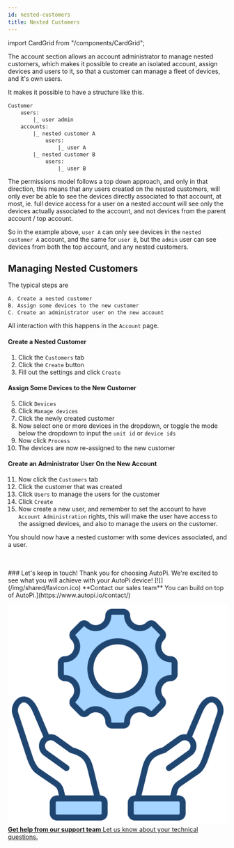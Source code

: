 ```yaml
---
id: nested-customers
title: Nested Customers
---
```

import CardGrid from "/components/CardGrid";

The account section allows an account administrator to manage nested customers, 
which makes it possible to create an isolated account, assign devices and users 
to it, so that a customer can manage a fleet of devices, and it's own users.

It makes it possible to have a structure like this.

```
Customer
    users:
        |_ user admin
    accounts:
        |_ nested customer A
            users:
                |_ user A
        |_ nested customer B
            users:
                |_ user B
```

The permissions model follows a top down approach, and only in that direction, 
this means that any users created on the nested customers, will only ever be 
able to see the devices directly associated to that account, at most, ie. full 
device access for a user on a nested account will see only the devices actually 
associated to the account, and not devices from the parent account / top account.

So in the example above, `user A` can only see devices in the `nested customer A` 
account, and the same for `user B`, but the `admin` user can see devices from both
the top account, and any nested customers.

## Managing Nested Customers

The typical steps are

    A. Create a nested customer
    B. Assign some devices to the new customer
    C. Create an administrator user on the new account

All interaction with this happens in the `Account` page.

#### Create a Nested Customer
1. Click the `Customers` tab
2. Click the `Create` button
3. Fill out the settings and click `Create`

#### Assign Some Devices to the New Customer
5. Click `Devices`
6. Click `Manage devices`
7. Click the newly created customer
8. Now select one or more devices in the dropdown, or toggle the mode below the 
   dropdown to input the `unit id` or `device ids`
9. Now click `Process`
10. The devices are now re-assigned to the new customer

#### Create an Administrator User On the New Account
11. Now click the `Customers` tab
12. Click the customer that was created
13. Click `Users` to manage the users for the customer
14. Click `Create`
15. Now create a new user, and remember to set the account to have 
    `Account Administration` rights, this will make the user have access to the
    assigned devices, and also to manage the users on the customer.

You should now have a nested customer with some devices associated, and a user.

<br>
</br>
### Let's keep in touch!
Thank you for choosing AutoPi. We're excited to see what you will achieve with your AutoPi device! 
<CardGrid home>
[![](/img/shared/favicon.ico) **Contact our sales team** You can build on top of AutoPi.](https://www.autopi.io/contact/)

[![](/img/shared/support_icon.png) **Get help from our support team** Let us know about your technical questions.](https://www.autopi.io/support/)

</CardGrid>